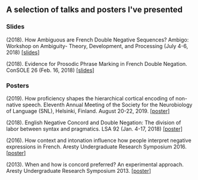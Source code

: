 ## A selection of talks and posters I've presented

### Slides

(2018). How Ambiguous are French Double Negative Sequences? Ambigo: Workshop on Ambiguity- Theory, Development, and Processing (July 4-6, 2018) [[slides]](https://JeremyYeaton.github.io/slides/ambigo2018_web.pdf)

(2018). Evidence for Prosodic Phrase Marking in French Double Negation. ConSOLE 26 (Feb. 16, 2018) [[slides]](https://JeremyYeaton.github.io/files/console_2018.pdf)

### Posters
(2019). How proficiency shapes the hierarchical cortical encoding of non-native speech. Eleventh Annual Meeting of the Society for the Neurobiology of Language (SNL), Helsinki, Finland. August 20-22, 2019. [[poster]](https://JeremyYeaton.github.io/slides/posterSNL_final.pdf)

(2018). English Negative Concord and Double Negation: The division of labor between syntax and pragmatics. LSA 92 (Jan. 4-17, 2018) [[poster]](https://JeremyYeaton.github.io/slides/lsa2018poster.pdf)

(2016). How context and intonation influence how people interpret negative expressions in French. Aresty Undergraduate Research Symposium 2016. [[poster]](https://JeremyYeaton.github.io/slides/ArestyPoster2016.pdf)

(2013). When and how is concord preferred? An experimental approach. Aresty Undergraduate Research Symposium 2013. [[poster]](https://JeremyYeaton.github.io/slides/ArestyPoster2013.pdf)
